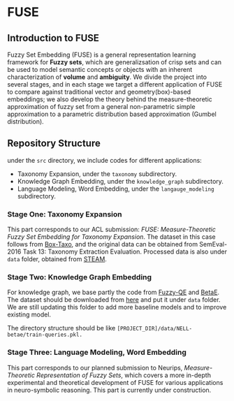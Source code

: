 # FUSE

## Introduction to FUSE 

Fuzzy Set Embedding (FUSE) is a general representation learning framework for __Fuzzy sets__, which are generalizsation of crisp sets and can be used to model semantic concepts or objects with an inherent characterization of __volume__ and __ambiguity__. We divide the project into several stages, and in each stage we target a different application of FUSE to compare against traditional vector and geometry(box)-based embeddings; we also develop the theory behind the measure-theoretic approximation of fuzzy set from a general non-parametric simple approximation to a parametric distribution based approximation (Gumbel distribution). 

## Repository Structure 

under the `src` directory, we include codes for different applications:
- Taxonomy Expansion, under the `taxonomy` subdirectory.
- Knowledge Graph Embedding, under the `knowledge_graph` subdirectory.
- Language Modeling, Word Embedding, under the `langauge_modeling` subdirectory.

### Stage One: Taxonomy Expansion

This part corresponds to our ACL submission: _FUSE: Measure-Theoretic Fuzzy Set Embedding for Taxonomy Expansion_. The dataset in this case follows from [Box-Taxo](https://github.com/songjiang0909/BoxTaxo), and the original data can be obtained from SemEval-2016 Task 13: Taxonomy Extraction Evaluation. Processed data is also under `data` folder, obtained from [STEAM](https://github.com/yueyu1030/STEAM).

### Stage Two: Knowledge Graph Embedding 

For knowledge graph, we base partly the code from [Fuzzy-QE](https://github.com/stasl0217/FuzzQE-code) and [BetaE](https://github.com/snap-stanford/KGReasoning). The dataset should be downloaded from [here](http://snap.stanford.edu/betae/KG_data.zip) and put it under `data` folder. We are still updating this folder to add more baseline models and to improve existing model. 

The directory structure should be like `[PROJECT_DIR]/data/NELL-betae/train-queries.pkl.`


### Stage Three: Language Modeling, Word Embedding

This part corresponds to our planned submission to Neurips, _Measure-Theoretic Representation of Fuzzy Sets_, which covers a more in-depth experimental and theoretical development of FUSE for various applications in neuro-symbolic reasoning. This part is currently under construction. 

